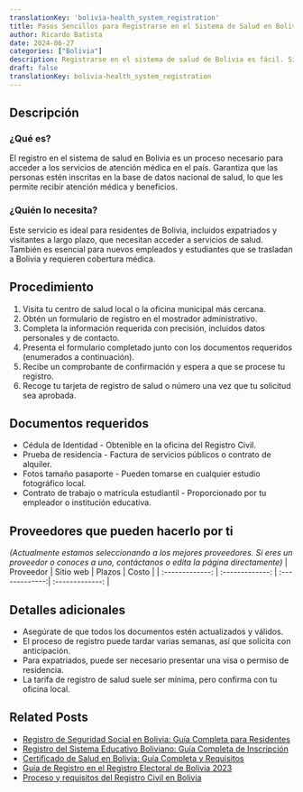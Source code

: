 ```yaml
---
translationKey: 'bolivia-health_system_registration'
title: Pasos Sencillos para Registrarse en el Sistema de Salud en Bolivia
author: Ricardo Batista
date: 2024-06-27
categories: ["Bolivia"]
description: Registrarse en el sistema de salud de Bolivia es fácil. Sigue nuestra guía para un registro sin problemas y acceso a atención médica.
draft: false
translationKey: bolivia-health_system_registration
---
```


## Descripción
### ¿Qué es?
El registro en el sistema de salud en Bolivia es un proceso necesario para acceder a los servicios de atención médica en el país. Garantiza que las personas estén inscritas en la base de datos nacional de salud, lo que les permite recibir atención médica y beneficios.

### ¿Quién lo necesita?
Este servicio es ideal para residentes de Bolivia, incluidos expatriados y visitantes a largo plazo, que necesitan acceder a servicios de salud. También es esencial para nuevos empleados y estudiantes que se trasladan a Bolivia y requieren cobertura médica.

## Procedimiento

1. Visita tu centro de salud local o la oficina municipal más cercana.
2. Obtén un formulario de registro en el mostrador administrativo.
3. Completa la información requerida con precisión, incluidos datos personales y de contacto.
4. Presenta el formulario completado junto con los documentos requeridos (enumerados a continuación).
5. Recibe un comprobante de confirmación y espera a que se procese tu registro.
6. Recoge tu tarjeta de registro de salud o número una vez que tu solicitud sea aprobada.

## Documentos requeridos

- Cédula de Identidad - Obtenible en la oficina del Registro Civil.
- Prueba de residencia - Factura de servicios públicos o contrato de alquiler.
- Fotos tamaño pasaporte - Pueden tomarse en cualquier estudio fotográfico local.
- Contrato de trabajo o matrícula estudiantil - Proporcionado por tu empleador o institución educativa.

## Proveedores que pueden hacerlo por ti
_(Actualmente estamos seleccionando a los mejores proveedores. Si eres un proveedor o conoces a uno, contáctanos o edita la página directamente)_
| Proveedor       |     Sitio web    |     Plazos       |       Costo     |
| :-------------: | :-------------: |   :-------------:| :-------------: |

## Detalles adicionales

- Asegúrate de que todos los documentos estén actualizados y válidos.
- El proceso de registro puede tardar varias semanas, así que solicita con anticipación.
- Para expatriados, puede ser necesario presentar una visa o permiso de residencia.
- La tarifa de registro de salud suele ser mínima, pero confirma con tu oficina local.


## Related Posts

- [Registro de Seguridad Social en Bolivia: Guía Completa para Residentes](https://tramitit.com/es/guides/bolivia/inscripción_en_la_seguridad_social/)
- [Registro del Sistema Educativo Boliviano: Guía Completa de Inscripción](https://tramitit.com/es/guides/bolivia/inscripción_al_sistema_educativo/)
- [Certificado de Salud en Bolivia: Guía Completa y Requisitos](https://tramitit.com/es/guides/bolivia/certificado_de_salud/)
- [Guía de Registro en el Registro Electoral de Bolivia 2023](https://tramitit.com/es/guides/bolivia/inscripción_en_el_registro_electoral/)
- [Proceso y requisitos del Registro Civil en Bolivia](https://tramitit.com/es/guides/bolivia/inscripción_en_el_registro_civil/)